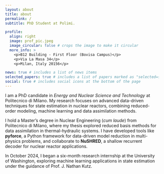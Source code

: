 ```yaml
---
layout: about
title: about
permalink: /
subtitle: PhD Student at Polimi.

profile:
  align: right
  image: prof_pic.jpeg
  image_circular: false # crops the image to make it circular
  more_info: >
    <p>B12 Building - First Floor (Bovisa Campus)</p>
    <p>Via La Masa 34</p>
    <p>Milan, Italy 20156</p>

news: true # includes a list of news items
selected_papers: true # includes a list of papers marked as "selected={true}"
social: true # includes social icons at the bottom of the page
---
```


I am a PhD candidate in *Energy and Nuclear Science and Technology* at Politecnico di Milano. My research focuses on advanced data-driven techniques for state estimation in nuclear reactors, combining reduced-order modeling, machine learning and data assimilation methods.

I hold a Master’s degree in Nuclear Engineering (*cum laude*) from Politecnico di Milano, where my thesis explored reduced basis methods for data assimilation in thermal-hydraulic systems. I have developed tools like **pyforce**, a Python framework for data-driven model reduction in multi-physics problems, and collaborate to **NuSHRED**, a shallow recurrent decoder for nuclear reactor applications.

In October 2024, I began a six-month research internship at the University of Washington, exploring machine learning applications in state estimation under the guidance of Prof. J. Nathan Kutz.
